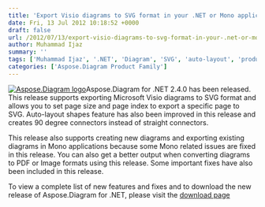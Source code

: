 ```yaml
---
title: 'Export Visio diagrams to SVG format in your .NET or Mono applications'
date: Fri, 13 Jul 2012 10:18:52 +0000
draft: false
url: /2012/07/13/export-visio-diagrams-to-svg-format-in-your-.net-or-mono-applications/
author: Muhammad Ijaz
summary: ''
tags: ['Muhammad Ijaz', '.NET', 'Diagram', 'SVG', 'auto-layout', 'product release']
categories: ['Aspose.Diagram Product Family']
---
```


[![][1]](https://blog.aspose.com/wp-content/uploads/sites/2/2012/06/aspose.diagram-logo2.jpg)Aspose.Diagram for .NET 2.4.0 has been released. This release supports exporting Microsoft Visio diagrams to SVG format and allows you to set page size and page index to export a specific page to SVG. Auto-layout shapes feature has also been improved in this release and creates 90 degree connectors instead of straight connectors.

This release also supports creating new diagrams and exporting existing diagrams in Mono applications because some Mono related issues are fixed in this release. You can also get a better output when converting diagrams to PDF or Image formats using this release. Some important fixes have also been included in this release.

To view a complete list of new features and fixes and to download the new release of Aspose.Diagram for .NET, please visit the [download page][2]




[1]: https://blog.aspose.com/wp-content/uploads/sites/2/2012/06/aspose.diagram-logo2.jpg "Aspose.Diagram logo"
[2]: http://www.aspose.com/community/files/51/.net-components/aspose.diagram-for-.net/default.aspx




